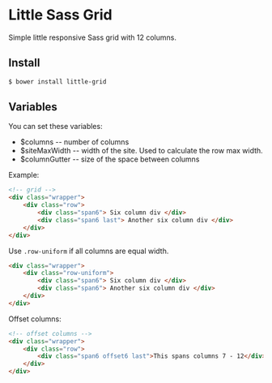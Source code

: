 # Little Sass Grid #
Simple little responsive Sass grid with 12 columns.

## Install ##

```bash
$ bower install little-grid
```

## Variables ##
You can set these variables:

* $columns -- number of columns
* $siteMaxWidth -- width of the site. Used to calculate the row max width.
* $columnGutter -- size of the space between columns

Example:

```html
<!-- grid -->
<div class="wrapper">
    <div class="row">
        <div class="span6"> Six column div </div>
        <div class="span6 last"> Another six column div </div>
    </div>
</div>
```

Use `.row-uniform` if all columns are equal width.

```html
<div class="wrapper">
    <div class="row-uniform">
        <div class="span6"> Six column div </div>
        <div class="span6"> Another six column div </div>
    </div>
</div>
```

Offset columns:

```html
<!-- offset columns -->
<div class="wrapper">
    <div class="row">
        <div class="span6 offset6 last">This spans columns 7 - 12</div>
    </div>
</div>
```

